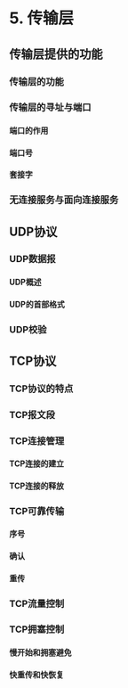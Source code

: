 # 5. 传输层

## 传输层提供的功能

### 传输层的功能

### 传输层的寻址与端口

#### 端口的作用

#### 端口号

#### 套接字

### 无连接服务与面向连接服务

## UDP协议

### UDP数据报

#### UDP概述

#### UDP的首部格式

### UDP校验

## TCP协议

### TCP协议的特点

### TCP报文段

### TCP连接管理

#### TCP连接的建立

#### TCP连接的释放

### TCP可靠传输

#### 序号

#### 确认

#### 重传

### TCP流量控制

### TCP拥塞控制

#### 慢开始和拥塞避免

#### 快重传和快恢复
